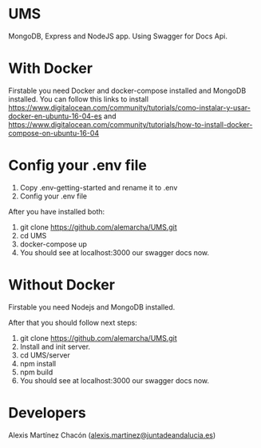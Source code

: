 # UMS

MongoDB, Express and NodeJS app. Using Swagger for Docs Api.

# With Docker

Firstable you need Docker and docker-compose installed and MongoDB installed.
You can follow this links to install https://www.digitalocean.com/community/tutorials/como-instalar-y-usar-docker-en-ubuntu-16-04-es and https://www.digitalocean.com/community/tutorials/how-to-install-docker-compose-on-ubuntu-16-04

# Config your .env file

1. Copy .env-getting-started and rename it to .env
2. Config your .env file

After you have installed both:

1. git clone https://github.com/alemarcha/UMS.git
2. cd UMS
3. docker-compose up
4. You should see at localhost:3000 our swagger docs now.

# Without Docker

Firstable you need Nodejs and MongoDB installed.

After that you should follow next steps:

1. git clone https://github.com/alemarcha/UMS.git
2. Install and init server.
3. cd UMS/server
4. npm install
5. npm build
6. You should see at localhost:3000 our swagger docs now.

# Developers

Alexis Martínez Chacón (alexis.martinez@juntadeandalucia.es)

